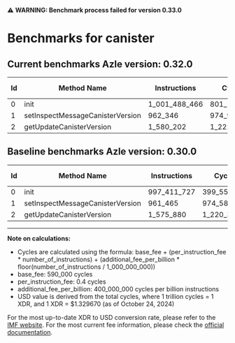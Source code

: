 ⚠️ **WARNING: Benchmark process failed for version 0.33.0**

# Benchmarks for canister

## Current benchmarks Azle version: 0.32.0

| Id  | Method Name                      | Instructions  | Cycles      | USD           | USD/Million Calls | Change                              |
| --- | -------------------------------- | ------------- | ----------- | ------------- | ----------------- | ----------------------------------- |
| 0   | init                             | 1_001_488_466 | 801_185_386 | $0.0010653122 | $1_065.31         | <font color="red">+4_076_739</font> |
| 1   | setInspectMessageCanisterVersion | 962_346       | 974_938     | $0.0000012963 | $1.29             | <font color="red">+881</font>       |
| 2   | getUpdateCanisterVersion         | 1_580_202     | 1_222_080   | $0.0000016250 | $1.62             | <font color="red">+4_322</font>     |

## Baseline benchmarks Azle version: 0.30.0

| Id  | Method Name                      | Instructions | Cycles      | USD           | USD/Million Calls |
| --- | -------------------------------- | ------------ | ----------- | ------------- | ----------------- |
| 0   | init                             | 997_411_727  | 399_554_690 | $0.0005312759 | $531.27           |
| 1   | setInspectMessageCanisterVersion | 961_465      | 974_586     | $0.0000012959 | $1.29             |
| 2   | getUpdateCanisterVersion         | 1_575_880    | 1_220_352   | $0.0000016227 | $1.62             |

---

**Note on calculations:**

- Cycles are calculated using the formula: base_fee + (per_instruction_fee \* number_of_instructions) + (additional_fee_per_billion \* floor(number_of_instructions / 1_000_000_000))
- base_fee: 590_000 cycles
- per_instruction_fee: 0.4 cycles
- additional_fee_per_billion: 400_000_000 cycles per billion instructions
- USD value is derived from the total cycles, where 1 trillion cycles = 1 XDR, and 1 XDR = $1.329670 (as of October 24, 2024)

For the most up-to-date XDR to USD conversion rate, please refer to the [IMF website](https://www.imf.org/external/np/fin/data/rms_sdrv.aspx).
For the most current fee information, please check the [official documentation](https://internetcomputer.org/docs/current/developer-docs/gas-cost#execution).
